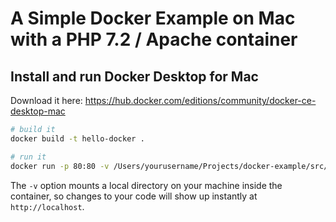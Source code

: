 # A Simple Docker Example on Mac with a PHP 7.2 / Apache container

## Install and run Docker Desktop for Mac
Download it here: https://hub.docker.com/editions/community/docker-ce-desktop-mac


```bash
# build it
docker build -t hello-docker .

# run it
docker run -p 80:80 -v /Users/yourusername/Projects/docker-example/src/:/var/www/html/ hello-docker

```

The `-v` option mounts a local directory on your machine inside the container, so changes to your code will show up instantly at `http://localhost`.
